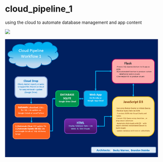 # cloud_pipeline_1

using the cloud to automate database management and app content

![](.images/cloud_wf_1b.png)

<img src="images/cloud_wf_1a.png"
     alt="cloud workflow"
     style="float: left; width=10%; height=10%; margin-right: 10px;" />

